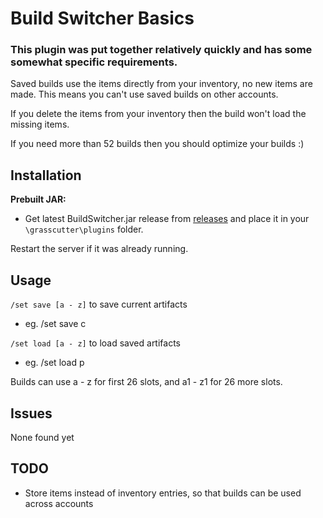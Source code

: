 # Build Switcher Basics

### This plugin was put together relatively quickly and has some somewhat specific requirements.

Saved builds use the items directly from your inventory, no new items are made. This means you can't use saved builds on other accounts.

If you delete the items from your inventory then the build won't load the missing items.

 If you need more than 52 builds then you should optimize your builds :)

## Installation
**Prebuilt JAR:** 
- Get latest BuildSwitcher.jar release from [releases](https://github.com/NotThorny/BuildSwitcher/releases) and place it in your `\grasscutter\plugins` folder.
 
 Restart the server if it was already running.
 
 ## Usage
 
`/set save [a - z]` to save current artifacts

- eg. /set save c
 
`/set load [a - z]` to load saved artifacts

- eg. /set load p

Builds can use a - z for first 26 slots, and a1 - z1 for 26 more slots.

## Issues

None found yet

## TODO

- Store items instead of inventory entries, so that builds can be used across accounts
